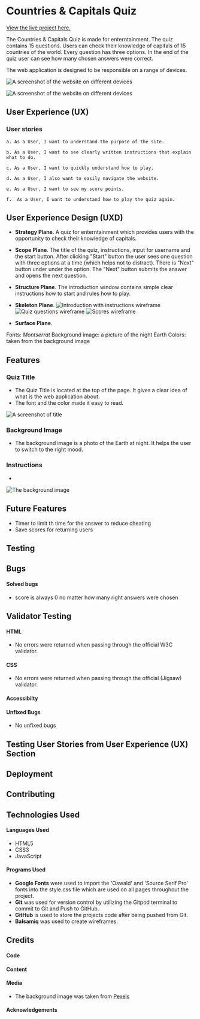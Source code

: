 # Countries & Capitals Quiz

[View the live project here.](https://konstanciaa.github.io/capitals-quiz/)

The Countries & Capitals Quiz is made for enterntainment. The quiz contains 15 questions. Users can check their knowledge of capitals of 15 countries of the world. Every question has three options. In the end of the quiz user can see how many chosen answers were correct.

The web application is designed to be responsible on a range of devices.

![A screenshot of the website on different devices](/docs/responsive-intro.png)

![A screenshot of the website on different devices](/docs/responsive-quiz.png)

## User Experience (UX)

### User stories

    a. As a User, I want to understand the purpose of the site.
    
    b. As a User, I want to see clearly written instructions that explain what to do.

    c. As a User, I want to quickly understand how to play.

    d. As a User, I also want to easily navigate the website.

    e. As a User, I want to see my score points.

    f.  As a User, I want to understand how to play the quiz again.

   
## User Experience Design (UXD)
+ **Strategy Plane**. A quiz for enterntainment which provides users with the opportunity to check their knowledge of capitals.
+ **Scope Plane**. The title of the quiz, instructions, input for username and the start button. After clicking "Start" button the user sees one question with three options at a time (which helps not to distract). There is "Next" button under under the option. The "Next" button submits the answer and opens the next question.
+ **Structure Plane**. The introduction window contains simple clear instructions how to start and rules how to play. 
+ **Skeleton Plane**. 
![Introduction with instructions wireframe](/docs/intro-wireframe.png)
![Quiz questions wireframe](/docs/quiz-wireframe.png)
![Scores wireframe](/docs/scores-wireframe.png)

+ **Surface Plane**. 

Fonts: *Montserrat*
Background image: a picture of the night Earth
Colors: taken from the background image


## Features

### Quiz Title
+ The Quiz Title is located at the top of the page. It gives a clear idea of what is the web application about. 
+ The font and the color made it easy to read.

![A screenshot of title](/docs/heading.png)

### Background Image
+ The background image is a photo of the Earth at night. It helps the user to switch to the right mood.

### Instructions
+ 

![The background image](/assets/images/background-image.jpg)

## Future Features
+ Timer to limit th time for the answer to reduce cheating
+ Save scores for returning users

## Testing

## Bugs

#### Solved bugs
+ score is always 0 no matter how many right answers were chosen

## Validator Testing

#### HTML
+ No errors were returned when passing through the official W3C validator.

#### CSS
+ No errors were returned when passing through the official (Jigsaw) validator.

#### Accessibilty

#### Unfixed Bugs
+ No unfixed bugs

## Testing User Stories from User Experience (UX) Section

## Deployment

## Contributing

## Technologies Used

#### Languages Used
+ HTML5
+ CSS3
+ JavaScript

#### Programs Used
+ **Google Fonts** were used to import the 'Oswald' and 'Source Serif Pro' fonts into the style.css file which are used on all pages throughout the project.
+ **Git** was used for version control by utilizing the Gitpod terminal to commit to Git and Push to GitHub.
+ **GitHub** is used to store the projects code after being pushed from Git.
+ **Balsamiq** was used to create wireframes.

## Credits

#### Code

#### Content

#### Media
+ The background image was taken from [Pexels](https://www.pexels.com/)

#### Acknowledgements